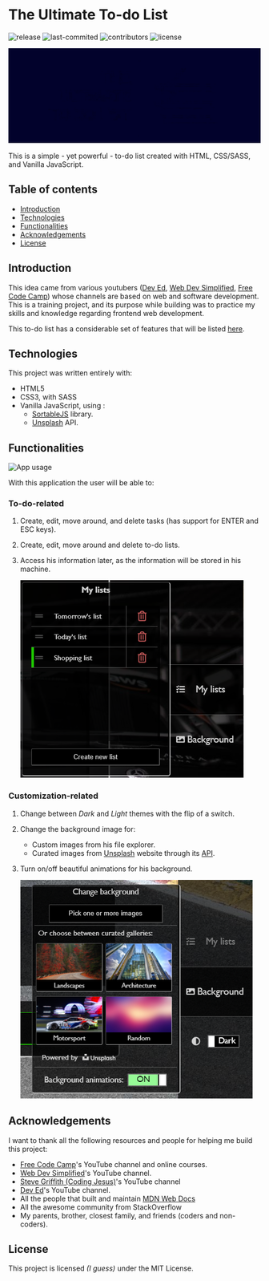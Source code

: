 # The Ultimate To-do List

![release](https://img.shields.io/github/v/release/LamboLead/the-ultimate-to-do-list-v2?color=blue)
![last-commited](https://img.shields.io/github/last-commit/LamboLead/the-ultimate-to-do-list-v2?color=blue)
![contributors](https://img.shields.io/github/contributors/LamboLead/the-ultimate-to-do-list-v2?color=green)
![license](https://img.shields.io/github/license/LamboLead/the-ultimate-to-do-list-v2?color=green)

![TUTDL logo](./documentation/readme-images/start-logo.gif)

This is a simple - yet powerful - to-do list created with HTML, CSS/SASS, and Vanilla JavaScript.

## Table of contents
  - [Introduction](#introduction)
  - [Technologies](#technologies)
  - [Functionalities](#functionalities)
  - [Acknowledgements](#acknowledgements)
  - [License](#license)

## Introduction
This idea came from various youtubers ([Dev Ed](https://www.youtube.com/channel/UClb90NQQcskPUGDIXsQEz5Q), [Web Dev Simplified](https://www.youtube.com/channel/UCFbNIlppjAuEX4znoulh0Cw), [Free Code Camp](https://www.youtube.com/channel/UC8butISFwT-Wl7EV0hUK0BQ)) whose channels are based on web and software development. This is a training project, and its purpose while building was to practice my skills and knowledge regarding frontend web development.

This to-do list has a considerable set of features that will be listed [here](#functionalities).

## Technologies

This project was written entirely with:
* HTML5
* CSS3, with SASS
* Vanilla JavaScript, using :
  * [SortableJS](https://sortablejs.github.io/Sortable/) library.
  * [Unsplash](https://unsplash.com/developers) API.

## Functionalities

![App usage](./documentation/readme-images/casual-use.gif)

With this application the user will be able to:

### To-do-related

1. Create, edit, move around, and delete tasks (has support for ENTER and ESC keys).
2. Create, edit, move around and delete to-do lists.
3. Access his information later, as the information will be stored in his machine.

    ![Lists-functionality](documentation/readme-images/lists.png)

### Customization-related

1. Change between *Dark* and *Light* themes with the flip of a switch.
2. Change the background image for:
    * Custom images from his file explorer.
    * Curated images from [Unsplash](https://unsplash.com/) website through its [API](https://unsplash.com/developers).
3. Turn on/off beautiful animations for his background.

    ![Background-functionality](documentation/readme-images/background-functionality.png)

## Acknowledgements

I want to thank all the following resources and people for helping me build this project:

- [Free Code Camp](https://www.youtube.com/channel/UC8butISFwT-Wl7EV0hUK0BQ)'s YouTube channel and online courses.
- [Web Dev Simplified](https://www.youtube.com/channel/UCFbNIlppjAuEX4znoulh0Cw)'s YouTube channel.
- [Steve Griffith (Coding Jesus)](https://www.youtube.com/c/SteveGriffith-Prof3ssorSt3v3)'s YouTube channel
- [Dev Ed](https://www.youtube.com/channel/UClb90NQQcskPUGDIXsQEz5Q)'s YouTube channel.
- All the people that built and maintain [MDN Web Docs](https://developer.mozilla.org/es/)
- All the awesome community from StackOverflow
- My parents, brother, closest family, and friends (coders and non-coders).

## License

This project is licensed *(I guess)* under the MIT License.